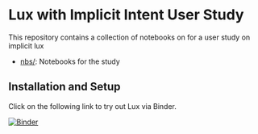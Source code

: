 # Lux with Implicit Intent User Study

This repository contains a collection of notebooks on for a user study on implicit lux

- [nbs/](https://github.com/willeppy/implicit-lux-user-study/tree/master/nbs): Notebooks for the study


## Installation and Setup

 Click on the following link to try out Lux via Binder.

[![Binder](https://mybinder.org/badge_logo.svg)](https://mybinder.org/v2/gh/willeppy/implicit-lux-user-study.git/HEAD)